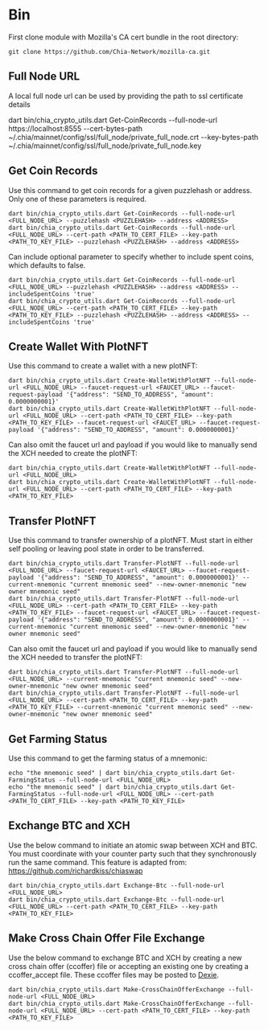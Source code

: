 # Bin

First clone module with Mozilla's CA cert bundle in the root directory:

```console
git clone https://github.com/Chia-Network/mozilla-ca.git
```

## Full Node URL
A local full node url can be used by providing the path to ssl certificate details

dart bin/chia_crypto_utils.dart Get-CoinRecords --full-node-url https://localhost:8555 --cert-bytes-path ~/.chia/mainnet/config/ssl/full_node/private_full_node.crt --key-bytes-path ~/.chia/mainnet/config/ssl/full_node/private_full_node.key

## Get Coin Records
Use this command to get coin records for a given puzzlehash or address. Only one of these parameters is required.   

```console
dart bin/chia_crypto_utils.dart Get-CoinRecords --full-node-url <FULL_NODE_URL> --puzzlehash <PUZZLEHASH> --address <ADDRESS> 
dart bin/chia_crypto_utils.dart Get-CoinRecords --full-node-url <FULL_NODE_URL> --cert-path <PATH_TO_CERT_FILE> --key-path <PATH_TO_KEY_FILE> --puzzlehash <PUZZLEHASH> --address <ADDRESS> 
```

Can include optional parameter to specify whether to include spent coins, which defaults to false.

```console
dart bin/chia_crypto_utils.dart Get-CoinRecords --full-node-url <FULL_NODE_URL> --puzzlehash <PUZZLEHASH> --address <ADDRESS> --includeSpentCoins 'true'
dart bin/chia_crypto_utils.dart Get-CoinRecords --full-node-url <FULL_NODE_URL> --cert-path <PATH_TO_CERT_FILE> --key-path <PATH_TO_KEY_FILE> --puzzlehash <PUZZLEHASH> --address <ADDRESS> --includeSpentCoins 'true'
```

## Create Wallet With PlotNFT

Use this command to create a wallet with a new plotNFT:

```console
dart bin/chia_crypto_utils.dart Create-WalletWithPlotNFT --full-node-url <FULL_NODE_URL> --faucet-request-url <FAUCET_URL> --faucet-request-payload '{"address": "SEND_TO_ADDRESS", "amount": 0.0000000001}'
dart bin/chia_crypto_utils.dart Create-WalletWithPlotNFT --full-node-url <FULL_NODE_URL> --cert-path <PATH_TO_CERT_FILE> --key-path <PATH_TO_KEY_FILE> --faucet-request-url <FAUCET_URL> --faucet-request-payload '{"address": "SEND_TO_ADDRESS", "amount": 0.0000000001}'
```

Can also omit the faucet url and payload if you would like to manually send the XCH needed to create the plotNFT:

```console
dart bin/chia_crypto_utils.dart Create-WalletWithPlotNFT --full-node-url <FULL_NODE_URL>
dart bin/chia_crypto_utils.dart Create-WalletWithPlotNFT --full-node-url <FULL_NODE_URL> --cert-path <PATH_TO_CERT_FILE> --key-path <PATH_TO_KEY_FILE>
```

## Transfer PlotNFT

Use this command to transfer ownership of a plotNFT. Must start in either self pooling or leaving pool state in order to be transferred.

```console
dart bin/chia_crypto_utils.dart Transfer-PlotNFT --full-node-url <FULL_NODE_URL> --faucet-request-url <FAUCET_URL> --faucet-request-payload '{"address": "SEND_TO_ADDRESS", "amount": 0.0000000001}' --current-mnemonic "current mnemonic seed" --new-owner-mnemonic "new owner mnemonic seed"
dart bin/chia_crypto_utils.dart Transfer-PlotNFT --full-node-url <FULL_NODE_URL> --cert-path <PATH_TO_CERT_FILE> --key-path <PATH_TO_KEY_FILE> --faucet-request-url <FAUCET_URL> --faucet-request-payload '{"address": "SEND_TO_ADDRESS", "amount": 0.0000000001}' --current-mnemonic "current mnemonic seed" --new-owner-mnemonic "new owner mnemonic seed"
```

Can also omit the faucet url and payload if you would like to manually send the XCH needed to transfer the plotNFT:

```console
dart bin/chia_crypto_utils.dart Transfer-PlotNFT --full-node-url <FULL_NODE_URL> --current-mnemonic "current mnemonic seed" --new-owner-mnemonic "new owner mnemonic seed"
dart bin/chia_crypto_utils.dart Transfer-PlotNFT --full-node-url <FULL_NODE_URL> --cert-path <PATH_TO_CERT_FILE> --key-path <PATH_TO_KEY_FILE> --current-mnemonic "current mnemonic seed" --new-owner-mnemonic "new owner mnemonic seed"
```

## Get Farming Status

Use this command to get the farming status of a mnemonic:

```console
echo "the mnemonic seed" | dart bin/chia_crypto_utils.dart Get-FarmingStatus --full-node-url <FULL_NODE_URL>
echo "the mnemonic seed" | dart bin/chia_crypto_utils.dart Get-FarmingStatus --full-node-url <FULL_NODE_URL> --cert-path <PATH_TO_CERT_FILE> --key-path <PATH_TO_KEY_FILE>
```

## Exchange BTC and XCH

Use the below command to initiate an atomic swap between XCH and BTC. You must coordinate with your counter party such that they synchronously run the same command. This feature is adapted from: https://github.com/richardkiss/chiaswap

```console
dart bin/chia_crypto_utils.dart Exchange-Btc --full-node-url <FULL_NODE_URL>
dart bin/chia_crypto_utils.dart Exchange-Btc --full-node-url <FULL_NODE_URL> --cert-path <PATH_TO_CERT_FILE> --key-path <PATH_TO_KEY_FILE>
```

## Make Cross Chain Offer File Exchange 

Use the below command to exchange BTC and XCH by creating a new cross chain offer (ccoffer) file or accepting an existing one by creating a ccoffer_accept file. These ccoffer files may be posted to [Dexie](https://dexie.space/markets).

```console
dart bin/chia_crypto_utils.dart Make-CrossChainOfferExchange --full-node-url <FULL_NODE_URL>
dart bin/chia_crypto_utils.dart Make-CrossChainOfferExchange --full-node-url <FULL_NODE_URL> --cert-path <PATH_TO_CERT_FILE> --key-path <PATH_TO_KEY_FILE>
```
